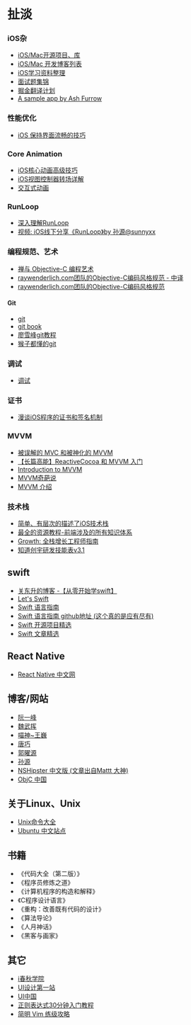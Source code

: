 # 扯淡

### iOS杂
- [iOS/Mac开源项目、库](https://github.com/Tim9Liu9/TimLiu-iOS)
- [iOS/Mac 开发博客列表](https://github.com/tangqiaoboy/iOSBlogCN)
- [iOS学习资料整理](https://github.com/Aufree/trip-to-iOS)
- [面试题集锦](https://github.com/ChenYilong/iOSInterviewQuestions)
- [掘金翻译计划](https://github.com/xitu/gold-miner)
- [A sample app by Ash Furrow](https://github.com/AshFurrow/C-41)

### 性能优化
- [iOS 保持界面流畅的技巧](http://blog.ibireme.com/2015/11/12/smooth_user_interfaces_for_ios/)

### Core Animation
- [iOS核心动画高级技巧](https://zsisme.gitbooks.io/ios-/content/index.html)
- [iOS视图控制器转场详解](https://github.com/seedante/iOS-Note/wiki/ViewController-Transition)
- [交互式动画](https://github.com/seedante/iOS-Note/wiki/Interactive-Animations)

### RunLoop
- [深入理解RunLoop](http://blog.ibireme.com/2015/05/18/runloop/)
- [视频: iOS线下分享《RunLoop》by 孙源@sunnyxx](http://v.youku.com/v_show/id_XODgxODkzODI0.html)


### 编程规范、艺术
- [禅与 Objective-C 编程艺术](https://github.com/oa414/objc-zen-book-cn#%E5%B1%9E%E6%80%A7%E5%AE%9A%E4%B9%89)
- [raywenderlich.com团队的Objective-C编码风格规范 - 中译](http://www.csdn.net/article/2015-06-01/2824818-objective-c-style-guide)
- [raywenderlich.com团队的Objective-C编码风格规范](https://github.com/raywenderlich/objective-c-style-guide)

#### Git
- [git](https://git-scm.com/)
- [git book](https://git-scm.com/book/zh/v2)
- [廖雪峰git教程](http://www.liaoxuefeng.com/wiki/0013739516305929606dd18361248578c67b8067c8c017b000)
- [猴子都懂的git](https://backlogtool.com/git-guide/tw/)

### 调试
- [调试](https://github.com/huang303513/Debug-Instruments)

### 证书
- [漫谈iOS程序的证书和签名机制](http://www.pchou.info/ios/2015/12/14/ios-certification-and-code-sign.html)

### MVVM
- [被误解的 MVC 和被神化的 MVVM](http://blog.devtang.com/2015/11/02/mvc-and-mvvm/#u6784_u9020_ViewModel)
- [【长篇高能】ReactiveCocoa 和 MVVM 入门](http://www.cocoachina.com/ios/20150526/11930.html)
- [Introduction to MVVM](https://www.objc.io/issues/13-architecture/mvvm/)
- [MVVM奇葩说](http://www.olinone.com/?p=510)
- [MVVM 介绍](http://objccn.io/issue-13-1/)

### 技术栈
- [简单、有层次的描述了iOS技术栈](https://github.com/liuminqian/iOSTechShare)
- [最全的资源教程-前端涉及的所有知识体系](https://github.com/AutumnsWind/Front-end-tutorial)
- [Growth: 全栈增长工程师指南
](https://github.com/phodal/growth-ebook)
- [知道创宇研发技能表v3.1](http://blog.knownsec.com/Knownsec_RD_Checklist/index.html)



## swift
- [关东升的博客 -【从零开始学swift】](http://blog.csdn.net/tonny_guan/article/list/1)
- [Let's Swift](http://letsswift.com/)
- [Swift 语言指南](http://dev.swiftguide.cn/)
- [Swift 语言指南 github地址 (这个真的是应有尽有)](https://github.com/ipader/SwiftGuide)
- [Swift 开源项目精选](https://github.com/ipader/SwiftGuide/blob/master/Featured.md#interfaces)
- [Swift 文章精选](https://github.com/ipader/SwiftGuide/blob/master/Featured-Articles.md)


## React Native
- [React Native 中文网](http://reactnative.cn/)

## 博客/网站
- [阮一峰](http://www.ruanyifeng.com/blog/)
- [魏武挥](http://weiwuhui.com/)
- [喵神~王巍](https://onevcat.com/#blog)
- [唐巧](http://blog.devtang.com/)
- [郭曜源](http://blog.ibireme.com/)
- [孙源](http://blog.sunnyxx.com/)
- [NSHipster 中文版 (文章出自Mattt 大神)](http://nshipster.cn/)
- [ObjC 中国](https://store.objccn.io/)

## 关于Linux、Unix
- [Unix命令大全](http://wiki.ubuntu.org.cn/Unix%E5%91%BD%E4%BB%A4%E5%A4%A7%E5%85%A8)
- [Ubuntu 中文站点](http://wiki.ubuntu.org.cn/%E9%A6%96%E9%A1%B5)

## 书籍
- 《代码大全（第二版）》
- 《程序员修炼之道》
- 《计算机程序的构造和解释》
- 《C程序设计语言》
- 《重构：改善既有代码的设计》
- 《算法导论》
- 《人月神话》
- 《黑客与画家》


## 其它
- [i春秋学院](http://www.ichunqiu.com/main)
- [UI设计第一站](http://www.ui001.com/)
- [UI中国](http://www.ui.cn/)
- [正则表达式30分钟入门教程](http://deerchao.net/tutorials/regex/regex.htm)
- [简明 Vim 练级攻略](http://coolshell.cn/articles/5426.html)
